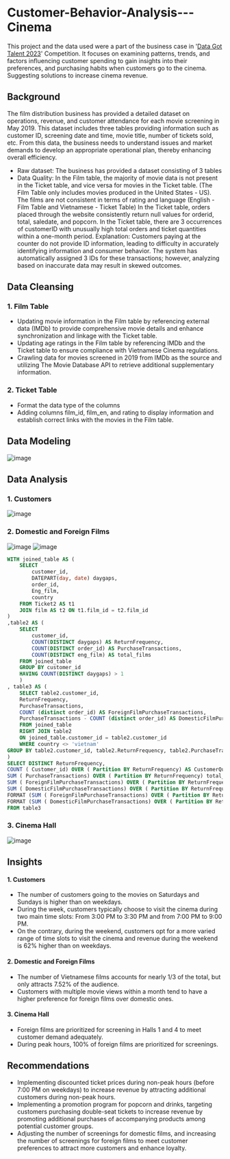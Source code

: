 # Customer-Behavior-Analysis---Cinema
This project and the data used were a part of the business case in '[Data Got Talent 2023](https://datagottalent.vn/)' Competition. It focuses on examining patterns, trends, and factors influencing customer spending to gain insights into their preferences, and purchasing habits when customers go to the cinema. Suggesting solutions to increase cinema revenue.
## Background
The film distribution business has provided a detailed dataset on operations, revenue, and customer attendance for each movie screening in May 2019. This dataset includes three tables providing information such as customer ID, screening date and time, movie title, number of tickets sold, etc. From this data, the business needs to understand issues and market demands to develop an appropriate operational plan, thereby enhancing overall efficiency.
- Raw dataset: The business has provided a dataset consisting of 3 tables
- Data Quality:
In the Film table, the majority of movie data is not present in the Ticket table, and vice versa for movies in the Ticket table. (The Film Table only includes movies produced in the United States - US). The films are not consistent in terms of rating and language (English - Film Table and Vietnamese - Ticket Table)
  In the Ticket table, orders placed through the website consistently return null values for orderid, total, saledate, and popcorn.
  In the Ticket table, there are 3 occurrences of customerID with unusually high total orders and ticket quantities within a one-month period.
  Explanation: Customers paying at the counter do not provide ID information, leading to difficulty in accurately identifying information and consumer behavior. The system has automatically assigned 3 IDs for these transactions; however, analyzing based on inaccurate data may result in skewed outcomes.
  


## Data Cleansing
### 1. Film Table 
- Updating movie information in the Film table by referencing external data (IMDb) to provide comprehensive movie details and enhance synchronization and linkage with the Ticket table.
- Updating age ratings in the Film table by referencing IMDb and the Ticket table to ensure compliance with Vietnamese Cinema regulations.
- Crawling data for movies screened in 2019 from IMDb as the source and utilizing The Movie Database API to retrieve additional supplementary information.
 

### 2. Ticket Table 
- Format the data type of the columns
- Adding columns film_id, film_en, and rating to display information and establish correct links with the movies in the Film table.
 

## Data Modeling 
![image](https://github.com/acnibh/Customer-Behavior-Analysis---Cinema/assets/146699917/3ef50f34-2208-407d-91a5-8d18e3fc4fd4)
## Data Analysis
### 1. Customers
![image](https://github.com/acnibh/Customer-Behavior-Analysis---Cinema/assets/146699917/e11e3026-c02b-40b8-904f-906b0d3acc62)
### 2. Domestic and Foreign Films
![image](https://github.com/acnibh/Customer-Behavior-Analysis---Cinema/assets/146699917/b7b6619d-70a7-4902-8a82-061f79eef1b5)
![image](https://github.com/acnibh/Customer-Behavior-Analysis---Cinema/assets/146699917/363193a3-8b7f-47bc-8c7e-fe7adba26b22)

```SQL
WITH joined_table AS (
    SELECT
        customer_id,
        DATEPART(day, date) daygaps,
        order_id,
        Eng_film, 
        country
    FROM Ticket2 AS t1
    JOIN film AS t2 ON t1.film_id = t2.film_id
)
,table2 AS (
    SELECT
        customer_id,
        COUNT(DISTINCT daygaps) AS ReturnFrequency,
        COUNT(DISTINCT order_id) AS PurchaseTransactions,
        COUNT(DISTINCT eng_film) AS total_films
    FROM joined_table
    GROUP BY customer_id
    HAVING COUNT(DISTINCT daygaps) > 1
	)
, table3 AS (
	SELECT table2.customer_id, 
	ReturnFrequency,
	PurchaseTransactions,
	COUNT (distinct order_id) AS ForeignFilmPurchaseTransactions,
	PurchaseTransactions - COUNT (distinct order_id) AS DomesticFilmPurchaseTransactions
	FROM joined_table
	RIGHT JOIN table2
	ON joined_table.customer_id = table2.customer_id
	WHERE country <> 'vietnam'
GROUP BY table2.customer_id, table2.ReturnFrequency, table2.PurchaseTransactions
) 
SELECT DISTINCT ReturnFrequency,
COUNT ( Customer_id) OVER ( Partition BY ReturnFrequency) AS CustomerQuantity,
SUM ( PurchaseTransactions) OVER ( Partition BY ReturnFrequency) total_orders,
SUM ( ForeignFilmPurchaseTransactions) OVER ( Partition BY ReturnFrequency) ForeignFilmPurchaseTransactions,
SUM ( DomesticFilmPurchaseTransactions) OVER ( Partition BY ReturnFrequency) DomesticFilmPurchaseTransactions,
FORMAT (SUM ( ForeignFilmPurchaseTransactions) OVER ( Partition BY ReturnFrequency)*1.0/SUM ( PurchaseTransactions) OVER ( Partition BY ReturnFrequency),'p' ) AS PercentofForeignFilmPurchases,
FORMAT (SUM ( DomesticFilmPurchaseTransactions) OVER ( Partition BY ReturnFrequency)*1.0/SUM ( PurchaseTransactions) OVER ( Partition BY ReturnFrequency),'p' ) AS PercentofFilmPurchases
FROM table3
```
### 3. Cinema Hall
![image](https://github.com/acnibh/Customer-Behavior-Analysis---Cinema/assets/146699917/95d3bb85-6240-451c-a6f4-76a8342670df)

## Insights
#### 1. Customers
- The number of customers going to the movies on Saturdays and Sundays is higher than on weekdays.
- During the week, customers typically choose to visit the cinema during two main time slots: From 3:00 PM to 3:30 PM and from 7:00 PM to 9:00 PM.
- On the contrary, during the weekend, customers opt for a more varied range of time slots to visit the cinema and revenue during the weekend is 62% higher than on weekdays.
#### 2. Domestic and Foreign Films
- The number of Vietnamese films accounts for nearly 1/3 of the total, but only attracts 7.52% of the audience.
- Customers with multiple movie views within a month tend to have a higher preference for foreign films over domestic ones.
#### 3. Cinema Hall
- Foreign films are prioritized for screening in Halls 1 and 4 to meet customer demand adequately.
- During peak hours, 100% of foreign films are prioritized for screenings.

## Recommendations
- Implementing discounted ticket prices during non-peak hours (before 7:00 PM on weekdays) to increase revenue by attracting additional customers during non-peak hours.
- Implementing a promotion program for popcorn and drinks, targeting customers purchasing double-seat tickets to increase revenue by promoting additional purchases of accompanying products among potential customer groups.
- Adjusting the number of screenings for domestic films, and increasing the number of screenings for foreign films to meet customer preferences to attract more customers and enhance loyalty.

